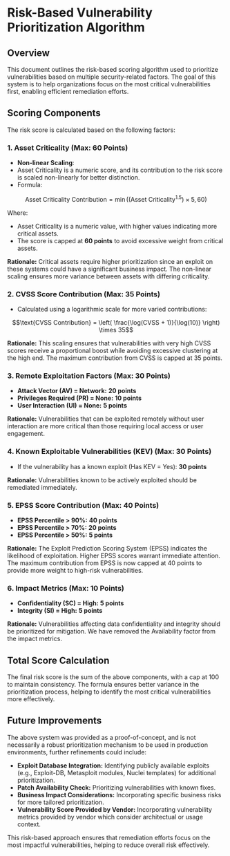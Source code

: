 # Risk-Based Vulnerability Prioritization Algorithm

## Overview

This document outlines the risk-based scoring algorithm used to prioritize vulnerabilities based on multiple security-related factors. The goal of this system is to help organizations focus on the most critical vulnerabilities first, enabling efficient remediation efforts.

## Scoring Components

The risk score is calculated based on the following factors:

### 1. **Asset Criticality (Max: 60 Points)**

- **Non-linear Scaling**:
- Asset Criticality is a numeric score, and its contribution to the risk score is scaled non-linearly for better distinction.
- Formula:

$$ \text{Asset Criticality Contribution} = \min((\text{Asset Criticality} ^ {1.5}) \times 5, 60) $$

Where:

- Asset Criticality is a numeric value, with higher values indicating more critical assets.
- The score is capped at **60 points** to avoid excessive weight from critical assets.

**Rationale:** Critical assets require higher prioritization since an exploit on these systems could have a significant business impact. The non-linear scaling ensures more variance between assets with differing criticality.

### 2. **CVSS Score Contribution (Max: 35 Points)**

- Calculated using a logarithmic scale for more varied contributions:

$$\text{CVSS Contribution} = \left( \frac{\log(CVSS + 1)}{\log(10)} \right) \times 35$$

**Rationale:** This scaling ensures that vulnerabilities with very high CVSS scores receive a proportional boost while avoiding excessive clustering at the high end. The maximum contribution from CVSS is capped at 35 points.

### 3. **Remote Exploitation Factors (Max: 30 Points)**

- **Attack Vector (AV) = Network:** **20 points**
- **Privileges Required (PR) = None:** **10 points**
- **User Interaction (UI) = None:** **5 points**

**Rationale:** Vulnerabilities that can be exploited remotely without user interaction are more critical than those requiring local access or user engagement.

### 4. **Known Exploitable Vulnerabilities (KEV) (Max: 30 Points)**

- If the vulnerability has a known exploit (Has KEV = Yes): **30 points**

**Rationale:** Vulnerabilities known to be actively exploited should be remediated immediately.

### 5. **EPSS Score Contribution (Max: 40 Points)**

- **EPSS Percentile > 90%:** **40 points**
- **EPSS Percentile > 70%:** **20 points**
- **EPSS Percentile > 50%:** **5 points**

**Rationale:** The Exploit Prediction Scoring System (EPSS) indicates the likelihood of exploitation. Higher EPSS scores warrant immediate attention. The maximum contribution from EPSS is now capped at 40 points to provide more weight to high-risk vulnerabilities.

### 6. **Impact Metrics (Max: 10 Points)**

- **Confidentiality (SC) = High:** **5 points**
- **Integrity (SI) = High:** **5 points**

**Rationale:** Vulnerabilities affecting data confidentiality and integrity should be prioritized for mitigation. We have removed the Availability factor from the impact metrics.

## Total Score Calculation

The final risk score is the sum of the above components, with a cap at 100 to maintain consistency. The formula ensures better variance in the prioritization process, helping to identify the most critical vulnerabilities more effectively.

## Future Improvements

The above system was provided as a proof-of-concept, and is not necessarily a robust prioritization mechanism to be used in production environments, further refinements could include:

- **Exploit Database Integration:** Identifying publicly available exploits (e.g., Exploit-DB, Metasploit modules, Nuclei templates) for additional prioritization.
- **Patch Availability Check:** Prioritizing vulnerabilities with known fixes.
- **Business Impact Considerations:** Incorporating specific business risks for more tailored prioritization.
- **Vulnerability Score Provided by Vendor:** Incorporating vulnerability metrics provided by vendor which consider architectual or usage context.

This risk-based approach ensures that remediation efforts focus on the most impactful vulnerabilities, helping to reduce overall risk effectively.

